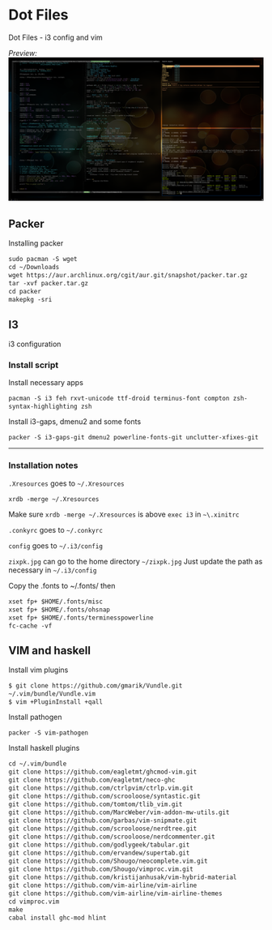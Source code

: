 # Dot Files
Dot Files - i3 config and vim

*Preview:*
![Screenshot](screenshot.png "Screenshot")

## Packer

Installing packer

```
sudo pacman -S wget
cd ~/Downloads
wget https://aur.archlinux.org/cgit/aur.git/snapshot/packer.tar.gz
tar -xvf packer.tar.gz
cd packer
makepkg -sri
```

## I3
i3 configuration
### Install script

Install necessary apps

```
pacman -S i3 feh rxvt-unicode ttf-droid terminus-font compton zsh-syntax-highlighting zsh
```

Install i3-gaps, dmenu2 and some fonts

```
packer -S i3-gaps-git dmenu2 powerline-fonts-git unclutter-xfixes-git
```

---


### Installation notes

`.Xresources` goes to `~/.Xresources`

```
xrdb -merge ~/.Xresources
```

Make sure `xrdb -merge ~/.Xresources` is above `exec i3` in `~\.xinitrc`


`.conkyrc` goes to `~/.conkyrc`

`config` goes to `~/.i3/config`

`zixpk.jpg` can go to the home directory `~/zixpk.jpg`
Just update the path as necessary in `~/.i3/config`


Copy the .fonts to ~/.fonts/
then 
```
xset fp+ $HOME/.fonts/misc
xset fp+ $HOME/.fonts/ohsnap
xset fp+ $HOME/.fonts/terminesspowerline
fc-cache -vf
```

## VIM and haskell

Install vim plugins
```
$ git clone https://github.com/gmarik/Vundle.git ~/.vim/bundle/Vundle.vim
$ vim +PluginInstall +qall
```

Install pathogen
```
packer -S vim-pathogen
```


Install haskell plugins
```
cd ~/.vim/bundle
git clone https://github.com/eagletmt/ghcmod-vim.git
git clone https://github.com/eagletmt/neco-ghc
git clone https://github.com/ctrlpvim/ctrlp.vim.git
git clone https://github.com/scrooloose/syntastic.git
git clone https://github.com/tomtom/tlib_vim.git
git clone https://github.com/MarcWeber/vim-addon-mw-utils.git
git clone https://github.com/garbas/vim-snipmate.git
git clone https://github.com/scrooloose/nerdtree.git
git clone https://github.com/scrooloose/nerdcommenter.git
git clone https://github.com/godlygeek/tabular.git
git clone https://github.com/ervandew/supertab.git
git clone https://github.com/Shougo/neocomplete.vim.git
git clone https://github.com/Shougo/vimproc.vim.git
git clone https://github.com/kristijanhusak/vim-hybrid-material
git clone https://github.com/vim-airline/vim-airline
git clone https://github.com/vim-airline/vim-airline-themes
cd vimproc.vim
make
cabal install ghc-mod hlint
```

